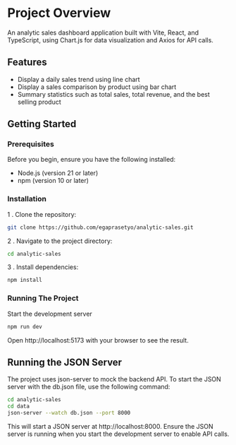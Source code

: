 # Project Overview

An analytic sales dashboard application built with Vite, React, and TypeScript, using Chart.js for data visualization and Axios for API calls.

## Features

- Display a daily sales trend using line chart
- Display a sales comparison by product using bar chart
- Summary statistics such as total sales, total revenue, and the best selling product

## Getting Started

### Prerequisites

Before you begin, ensure you have the following installed:

- Node.js (version 21 or later)
- npm (version 10 or later)

### Installation

1 . Clone the repository:

```sh
git clone https://github.com/egaprasetyo/analytic-sales.git
```

2 . Navigate to the project directory:

```sh
cd analytic-sales
```

3 . Install dependencies:

```sh
npm install
```

### Running The Project

Start the development server

```sh
npm run dev
```

Open http://localhost:5173 with your browser to see the result.

## Running the JSON Server

The project uses json-server to mock the backend API. To start the JSON server with the db.json file, use the following command:

```sh
cd analytic-sales
cd data
json-server --watch db.json --port 8000
```

This will start a JSON server at http://localhost:8000. Ensure the JSON server is running when you start the development server to enable API calls.